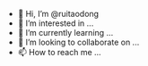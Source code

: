 - 👋 Hi, I’m @ruitaodong
- 👀 I’m interested in ...
- 🌱 I’m currently learning ...
- 💞️ I’m looking to collaborate on ...
- 📫 How to reach me ...

<!---
ruitaodong/ruitaodong is a ✨ special ✨ repository because its `README.md` (this file) appears on your GitHub profile.
You can click the Preview link to take a look at your changes.
--->
